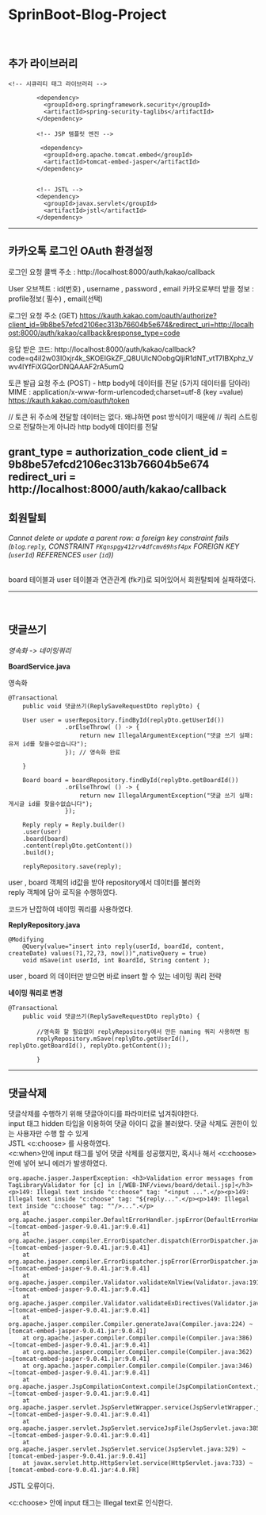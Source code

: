 # SprinBoot-Blog-Project
<br/>


## 추가 라이브러리

```
<!-- 시큐리티 태그 라이브러리 -->
		
		<dependency>
		  <groupId>org.springframework.security</groupId>
		  <artifactId>spring-security-taglibs</artifactId>
		</dependency>
		 
		<!-- JSP 템플릿 엔진 -->
		 	
		 <dependency>
		  <groupId>org.apache.tomcat.embed</groupId>
		  <artifactId>tomcat-embed-jasper</artifactId>
		</dependency>
		
		
		<!-- JSTL -->
		<dependency>
		  <groupId>javax.servlet</groupId>
		  <artifactId>jstl</artifactId>
		</dependency>

```

---------------------

## 카카오톡 로그인 OAuth 환경설정

로그인 요청 콜백 주소 : http://localhost:8000/auth/kakao/callback

User 오브젝트 : id(번호) , username , password , email
카카오로부터 받을 정보 : profile정보( 필수) , email(선택)

로그인 요청 주소 (GET)
https://kauth.kakao.com/oauth/authorize?client_id=9b8be57efcd2106ec313b76604b5e674&redirect_uri=http://localhost:8000/auth/kakao/callback&response_type=code

응답 받은 코드:
http://localhost:8000/auth/kakao/callback?code=q4iI2w03I0xjr4k_SKOEIGkZF_Q8UUIcNOobgQljiR1dNT_vtT7IBXphz_Vwv4lYfFiXGQorDNQAAAF2rA5umQ

토큰 발급 요청 주소 (POST)  - http body에 데이터를 전달 (5가지 데이터를 담아라)
MIME : application/x-www-form-urlencoded;charset=utf-8 (key =value)
https://kauth.kakao.com/oauth/token 

// 토큰 뒤 주소에 전달할 데이터는 없다. 왜냐하면 post 방식이기 때문에
// 쿼리 스트링으로 전달하는게 아니라 http body에 데이터를 전달

grant_type = authorization_code
client_id = 9b8be57efcd2106ec313b76604b5e674
redirect_uri = http://localhost:8000/auth/kakao/callback
----------------------------------

## 회원탈퇴

*Cannot delete or update a parent row: a foreign key constraint fails (`blog`.`reply`, CONSTRAINT `FKqnspgy412rv4dfcmv69hsf4px` FOREIGN KEY (`userId`) REFERENCES `user` (`id`))*

<br/>
board 테이블과 user 테이블과 연관관계 (fk키)로 되어있어서 회원탈퇴에 실패하였다.

---------------------------------------
<br/>

## 댓글쓰기

_영속화 -> 네이밍쿼리_

**BoardService.java**

영속화

```
@Transactional
	public void 댓글쓰기(ReplySaveRequestDto replyDto) {
	
	User user = userRepository.findById(replyDto.getUserId())
				.orElseThrow( () -> {
					return new IllegalArgumentException("댓글 쓰기 실패: 유저 id를 찾을수없습니다");
				}); // 영속화 완료
		
	}
	
	Board board = boardRepository.findById(replyDto.getBoardId())
				.orElseThrow( () -> {
					return new IllegalArgumentException("댓글 쓰기 실패: 게시글 id를 찾을수없습니다");
				});
				
	Reply reply = Reply.builder()
	.user(user)
	.board(board)
	.content(replyDto.getContent())
	.build();
		
	replyRepository.save(reply);
```

user , board 객체의 id값을 받아 repository에서 데이터를 불러와 <br/>
reply 객체에 담아 로직을 수행하였다. <br/>

코드가 난잡하여 네이밍 쿼리를 사용하였다. <br/>

**ReplyRepository.java**

```
@Modifying
	@Query(value="insert into reply(userId, boardId, content, createDate) values(?1,?2,?3, now())",nativeQuery = true)
	void mSave(int userId, int BoardId, String content );

```

user , board 의 데이터만 받으면 바로 insert 할 수 있는 네이밍 쿼리 전략 <br/>

**네이밍 쿼리로 변경**

```
@Transactional
	public void 댓글쓰기(ReplySaveRequestDto replyDto) {
		
		//영속화 할 필요없이 replyRepository에서 만든 naming 쿼리 사용하면 됨
		replyRepository.mSave(replyDto.getUserId(), replyDto.getBoardId(), replyDto.getContent());
		
		}

```


----------------------------------------

## 댓글삭제

댓글삭제를 수행하기 위해 댓글아이디를 파라미터로 넘겨줘야한다. <br/>
input 태그 hidden 타입을 이용하여 댓글 아이디 값을 불러왔다.
댓글 삭제도 권한이 있는 사용자만 수행 할 수 있게 <br/>
JSTL <c:choose> 를 사용하였다.<br/>
<c:when>안에 input 태그를 넣어 댓글 삭제를 성공했지만,
혹시나 해서 <c:choose>안에 넣어 보니 에러가 발생하였다. <br/>


```
org.apache.jasper.JasperException: <h3>Validation error messages from TagLibraryValidator for [c] in [/WEB-INF/views/board/detail.jsp]</h3><p>149: Illegal text inside "c:choose" tag: "<input ...".</p><p>149: Illegal text inside "c:choose" tag: "${reply...".</p><p>149: Illegal text inside "c:choose" tag: ""/>...".</p>
	at org.apache.jasper.compiler.DefaultErrorHandler.jspError(DefaultErrorHandler.java:55) ~[tomcat-embed-jasper-9.0.41.jar:9.0.41]
	at org.apache.jasper.compiler.ErrorDispatcher.dispatch(ErrorDispatcher.java:294) ~[tomcat-embed-jasper-9.0.41.jar:9.0.41]
	at org.apache.jasper.compiler.ErrorDispatcher.jspError(ErrorDispatcher.java:81) ~[tomcat-embed-jasper-9.0.41.jar:9.0.41]
	at org.apache.jasper.compiler.Validator.validateXmlView(Validator.java:1915) ~[tomcat-embed-jasper-9.0.41.jar:9.0.41]
	at org.apache.jasper.compiler.Validator.validateExDirectives(Validator.java:1863) ~[tomcat-embed-jasper-9.0.41.jar:9.0.41]
	at org.apache.jasper.compiler.Compiler.generateJava(Compiler.java:224) ~[tomcat-embed-jasper-9.0.41.jar:9.0.41]
	at org.apache.jasper.compiler.Compiler.compile(Compiler.java:386) ~[tomcat-embed-jasper-9.0.41.jar:9.0.41]
	at org.apache.jasper.compiler.Compiler.compile(Compiler.java:362) ~[tomcat-embed-jasper-9.0.41.jar:9.0.41]
	at org.apache.jasper.compiler.Compiler.compile(Compiler.java:346) ~[tomcat-embed-jasper-9.0.41.jar:9.0.41]
	at org.apache.jasper.JspCompilationContext.compile(JspCompilationContext.java:605) ~[tomcat-embed-jasper-9.0.41.jar:9.0.41]
	at org.apache.jasper.servlet.JspServletWrapper.service(JspServletWrapper.java:400) ~[tomcat-embed-jasper-9.0.41.jar:9.0.41]
	at org.apache.jasper.servlet.JspServlet.serviceJspFile(JspServlet.java:385) ~[tomcat-embed-jasper-9.0.41.jar:9.0.41]
	at org.apache.jasper.servlet.JspServlet.service(JspServlet.java:329) ~[tomcat-embed-jasper-9.0.41.jar:9.0.41]
	at javax.servlet.http.HttpServlet.service(HttpServlet.java:733) ~[tomcat-embed-core-9.0.41.jar:4.0.FR]
```
JSTL 오류이다.

<c:choose> 안에 input 태그는 Illegal text로 인식한다.




